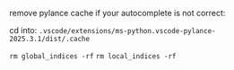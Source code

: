 remove pylance cache if your autocomplete is not correct:

cd into:
`.vscode/extensions/ms-python.vscode-pylance-2025.3.1/dist/.cache`

`rm global_indices -rf`
`rm local_indices -rf`

